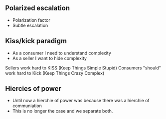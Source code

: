 ## Polarized escalation
- Polarization factor
- Subtle escalation

## Kiss/kick paradigm
- As a consumer I need to understand complexity
- As a seller I want to hide complexity

Sellers work hard to KISS (Keep Things Simple Stupid)
Consumers "should" work hard to Kick (Keep Things Crazy Complex)

## Hiercies of power
- Until now a hierchie of power was because there was a hierchie of communiation
- This is no longer the case and we separate both.

